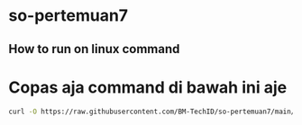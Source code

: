 # so-pertemuan7


## How to run on linux command
# Copas aja command di bawah ini aje

```sh
curl -O https://raw.githubusercontent.com/BM-TechID/so-pertemuan7/main/so.sh && chmod +x so.sh && ./so.sh
```
